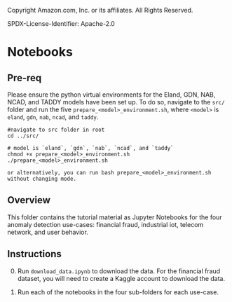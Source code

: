 Copyright Amazon.com, Inc. or its affiliates. All Rights Reserved.

SPDX-License-Identifier: Apache-2.0

# Notebooks

## Pre-req

Please ensure the python virtual environments for the Eland, GDN, NAB, NCAD, and TADDY models have been set up. To do so, navigate to the `src/` folder and run the five `prepare_<model>_environment.sh`, where `<model>` is `eland`, `gdn`, `nab`, `ncad`, and `taddy`.

```
#navigate to src folder in root
cd ../src/

# model is `eland`, `gdn`, `nab`, `ncad`, and `taddy`
chmod +x prepare_<model>_environment.sh 
./prepare_<model>_environment.sh 

or alternatively, you can run bash prepare_<model>_environment.sh without changing mode.
```

## Overview

This folder contains the tutorial material as Jupyter Notebooks for the four anomaly detection use-cases: financial fraud, industrial iot, telecom network, and user behavior. 

## Instructions

0. Run `download_data.ipynb` to download the data. For the financial fraud dataset, you will need to create a Kaggle account to download the data.

1. Run each of the notebooks in the four sub-folders for each use-case.
